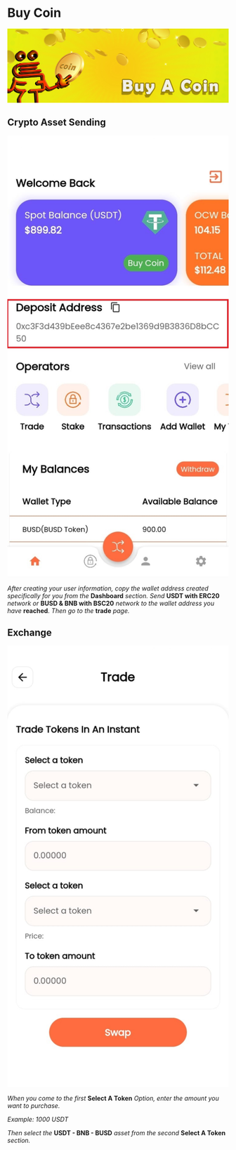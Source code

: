 # Buy Coin

![Please make sure that the crypto wallet addresses you send and withdraw from are correct.](<../.gitbook/assets/1415x475  - Banner- buy a coin.jpg>)

## Crypto Asset Sending

![](../.gitbook/assets/1.jpg)

_After creating your user information, copy the wallet address created specifically for you from_ _the_ **Dashboard** _section. Send_ **USDT with ERC20** _network or_ **BUSD & BNB with BSC20** _network to the wallet address you have_ **reached**. _Then go to the_ **trade** _page._

## Exchange&#x20;

![](<../.gitbook/assets/2 (1).jpg>)

_When you come to the first_ **Select A Token** _Option, enter the amount you want to purchase._

_Example: 1000 USDT_&#x20;

_Then select the_ **USDT - BNB - BUSD** _asset from the second_ **Select A Token** _section._
